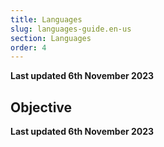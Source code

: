 ```yaml
---
title: Languages
slug: languages-guide.en-us
section: Languages
order: 4
---
```


**Last updated 6th November 2023**



## Objective  

**Last updated 6th November 2023**


